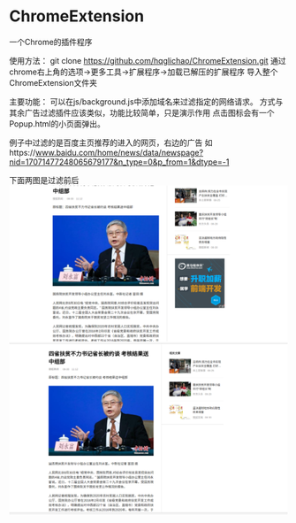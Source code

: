 # ChromeExtension
一个Chrome的插件程序


使用方法：
git clone https://github.com/hqglichao/ChromeExtension.git
通过chrome右上角的选项->更多工具->扩展程序->加载已解压的扩展程序  导入整个ChromeExtension文件夹



主要功能：
可以在js/background.js中添加域名来过滤指定的网络请求。
方式与其余广告过滤插件应该类似，功能比较简单，只是演示作用
点击图标会有一个Popup.html的小页面弹出。






例子中过滤的是百度主页推荐的进入的网页，右边的广告
如https://www.baidu.com/home/news/data/newspage?nid=17071477248065679177&n_type=0&p_from=1&dtype=-1




下面两图是过滤前后
![image](https://github.com/hqglichao/ChromeExtension/blob/master/img/after.png)
![image](https://github.com/hqglichao/ChromeExtension/blob/master/img/before.png)
